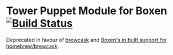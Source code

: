 # Tower Puppet Module for Boxen [![Build Status](https://travis-ci.org/boxen/puppet-tower.png?branch=master)](https://travis-ci.org/boxen/puppet-tower)

Deprecated in favour of [brewcask][1] and [Boxen's in built support for
homebrew/brewcask][2].

[1]: https://caskroom.github.io/
[2]: https://github.com/boxen/puppet-boxen/blob/master/manifests/personal.pp#L14-L17

